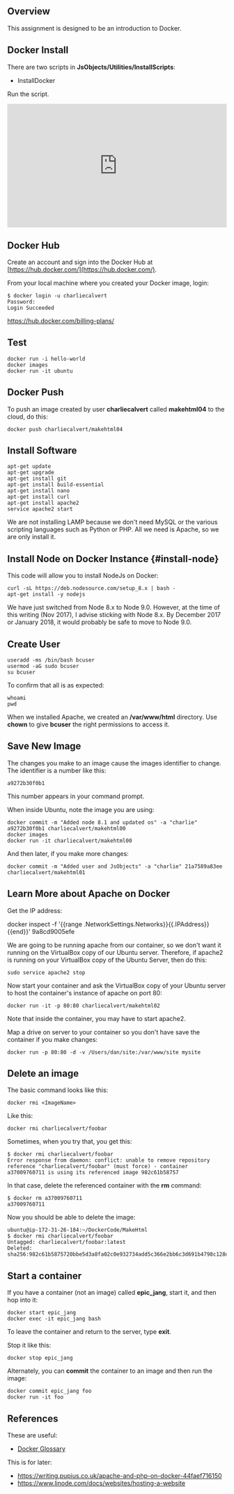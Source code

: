 ## Overview

This assignment is designed to be an introduction to Docker.

## Docker Install

There are two scripts in **JsObjects/Utilities/InstallScripts**:

- InstallDocker

Run the script.

<div style="position:relative;height:0;padding-bottom:56.25%"><iframe src="https://www.youtube.com/embed/N9jWhYaOrPs?ecver=2" width="640" height="360" frameborder="0" gesture="media" style="position:absolute;width:100%;height:100%;left:0" allowfullscreen></iframe></div>

## Docker Hub

Create an account and sign into the Docker Hub at [https://hub.docker.com/](https://hub.docker.com/).

From your local machine where you created your Docker image, login:

```nohighlighting
$ docker login -u charliecalvert
Password:
Login Succeeded
```

https://hub.docker.com/billing-plans/

## Test

```nohighlighting
docker run -i hello-world
docker images
docker run -it ubuntu
```

## Docker Push

To push an image created by user **charliecalvert** called **makehtml04** to the cloud, do this:

    docker push charliecalvert/makehtml04

## Install Software

    apt-get update
    apt-get upgrade
    apt-get install git
    apt-get install build-essential
    apt-get install nano
    apt-get install curl
    apt-get install apache2
    service apache2 start

We are not installing LAMP because we don't need MySQL or the various scripting languages such as Python or PHP. All we need is Apache, so we are only install it.

## Install Node on Docker Instance {#install-node}

This code will allow you to install NodeJs on Docker:

```nohighlighting
curl -sL https://deb.nodesource.com/setup_8.x | bash -
apt-get install -y nodejs
```

We have just switched from Node 8.x to Node 9.0. However, at the time of this writing (Nov 2017), I advise sticking with Node 8.x. By December 2017 or January 2018, it would probably be safe to move to Node 9.0.

## Create User

    useradd -ms /bin/bash bcuser
    usermod -aG sudo bcuser
    su bcuser

To confirm that all is as expected:

    whoami
    pwd

When we installed Apache, we created an **/var/www/html** directory. Use **chown** to give **bcuser** the right permissions to access it.

## Save New Image

The changes you make to an image cause the images identifier to change. The identifier is a number like this:

    a9272b30f0b1

This number appears in your command prompt.    

When inside Ubuntu, note the image you are using:

```nohighlighting
docker commit -m "Added node 8.1 and updated os" -a "charlie" a9272b30f0b1 charliecalvert/makehtml00
docker images
docker run -it charliecalvert/makehtml00
```

And then later, if you make more changes:

    docker commit -m "Added user and JsObjects" -a "charlie" 21a7589a83ee charliecalvert/makehtml01

## Learn More about Apache on Docker

Get the IP address:

  docker inspect -f '{{range .NetworkSettings.Networks}}{{.IPAddress}}{{end}}' 9a8cd9005efe

We are going to be running apache from our container, so we don't want it running on the VirtualBox copy of our Ubuntu server. Therefore, if apache2 is running on your VirtualBox copy of the Ubuntu Server, then do this:

    sudo service apache2 stop

Now start your container and ask the VirtualBox copy of your Ubuntu server to host the container's instance of apache on port 80:  

    docker run -it -p 80:80 charliecalvert/makehtml02

Note that inside the container, you may have to start apache2.

Map a drive on server to your container so you don't have save the container if you make changes:

    docker run -p 80:80 -d -v /Users/dan/site:/var/www/site mysite

## Delete an image

The basic command looks like this:

    docker rmi <ImageName>

Like this:

    docker rmi charliecalvert/foobar

Sometimes, when you try that, you get this:

    $ docker rmi charliecalvert/foobar
    Error response from daemon: conflict: unable to remove repository reference "charliecalvert/foobar" (must force) - container a37009760711 is using its referenced image 982c61b58757

In that case, delete the referenced container with the **rm** command:

    $ docker rm a37009760711
    a37009760711

Now you should be able to delete the image:

    ubuntu@ip-172-31-26-184:~/DockerCode/MakeHtml
    $ docker rmi charliecalvert/foobar
    Untagged: charliecalvert/foobar:latest
    Deleted: sha256:982c61b5875720bbe5d3a8fa02c0e932734add5c366e2bb6c3d691b4798c128d

## Start a container

If you have a container (not an image) called **epic_jang**, start it, and then hop into it:

    docker start epic_jang
    docker exec -it epic_jang bash

To leave the container and return to the server, type **exit**.

Stop it like this:

    docker stop epic_jang

Alternately, you can **commit** the container to an image and then run the image:


    docker commit epic_jang foo
    docker run -it foo

## References

These are useful:

- [Docker Glossary](https://docs.docker.com/glossary/)

This is for later:

- <https://writing.pupius.co.uk/apache-and-php-on-docker-44faef716150>
- <https://www.linode.com/docs/websites/hosting-a-website>
